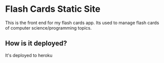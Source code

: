 # Flash Cards Static Site
This is the front end for my flash cards app. Its used to manage flash cards of computer science/programming topics.

## How is it deployed?
It's deployed to heroku

